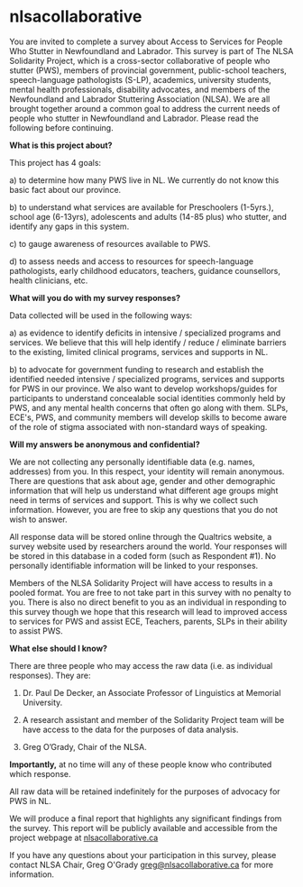# nlsacollaborative

You are invited to complete a survey about Access to Services for People Who Stutter in Newfoundland and Labrador. This survey is part of The NLSA Solidarity Project, which is a cross-sector collaborative of people who stutter (PWS), members of provincial government, public-school teachers, speech-language pathologists (S-LP), academics, university students, mental health professionals, disability advocates, and members of the Newfoundland and Labrador Stuttering Association (NLSA). We are all brought together around a common goal to address the current needs of people who stutter in Newfoundland and Labrador. Please read the following before continuing. 



**What is this project about?**



This project has 4 goals: 



a) to determine how many PWS live in NL. We currently do not know this basic fact about our province.

b) to understand what services are available for Preschoolers (1-5yrs.), school age (6-13yrs), adolescents and adults (14-85 plus) who stutter, and identify any gaps in this system.

c) to gauge awareness of resources available to PWS.

d) to assess needs and access to resources for speech-language pathologists, early childhood educators, teachers, guidance counsellors, health clinicians, etc.



**What will you do with my survey responses?**



Data collected will be used in the following ways: 



a) as evidence to identify deficits in intensive / specialized programs and services. We believe that this will help identify / reduce / eliminate barriers to the existing, limited clinical programs, services and supports in NL. 

b) to advocate for government funding to research and establish the identified needed intensive / specialized programs, services and supports for PWS in our province. We also want to develop workshops/guides for participants to understand concealable social identities commonly held by PWS, and any mental health concerns that often go along with them. SLPs, ECE's, PWS, and community members will develop skills to become aware of the role of stigma associated with non-standard ways of speaking.



**Will my answers be anonymous and confidential?**



We are not collecting any personally identifiable data (e.g. names, addresses) from you. In this respect, your identity will remain anonymous. There are questions that ask about age, gender and other demographic information that will help us understand what different age groups might need in terms of services and support. This is why we collect such information. However, you are free to skip any questions that you do not wish to answer. 



All response data will be stored online through the Qualtrics website, a survey website used by researchers around the world. Your responses will be stored in this database in a coded form (such as Respondent #1). No personally identifiable information will be linked to your responses.



Members of the NLSA Solidarity Project will have access to results in a pooled format. You are free to not take part in this survey with no penalty to you. There is also no direct benefit to you as an individual in responding to this survey though we hope that this research will lead to improved access to services for PWS and assist ECE, Teachers, parents, SLPs in their ability to assist PWS. 



**What else should I know?**



There are three people who may access the raw data (i.e. as individual responses). They are: 



1) Dr. Paul De Decker, an Associate Professor of Linguistics at Memorial University.

2) A research assistant and member of the Solidarity Project team will be have access to the data for the purposes of data analysis. 

3) Greg O’Grady, Chair of the NLSA. 



**Importantly,** at no time will any of these people know who contributed which response. 



All raw data will be retained indefinitely for the purposes of advocacy for PWS in NL. 



We will produce a final report that highlights any significant findings from the survey. This report will be publicly available and accessible from the project webpage at [nlsacollaborative.ca](http://nlsascollaborative.ca/)



If you have any questions about your participation in this survey, please contact NLSA Chair, Greg O'Grady [greg@nlsacollaborative.ca](mailto:greg@nlsacollaborative.ca) for more information.
